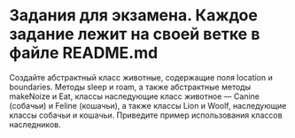 # Задания для экзамена. Каждое задание лежит на своей ветке в файле README.md

Создайте абстрактный класс животные, содержащие поля location и boundaries. Методы sleep и roam, а также абстрактные методы makeNoize и Eat, классы наследующие класс животное — Canine (собачьи) и Feline (кошачьи), а также классы Lion и Woolf, наследующие классы собачьи и кошачьи. Приведите пример использования классов наследников.
